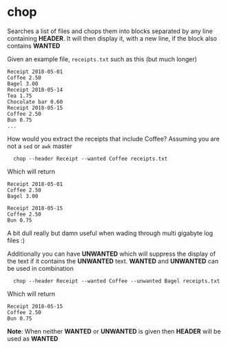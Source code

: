 # chop

Searches a list of files and chops them into blocks separated by any line containing **HEADER**. It will then display it, with a new line, if the block also contains **WANTED**

Given an example file, `receipts.txt` such as this (but much longer)

	Receipt 2018-05-01
	Coffee 2.50
	Bagel 3.00
	Receipt 2018-05-14
	Tea 1.75
	Chocolate bar 0.60
	Receipt 2018-05-15
	Coffee 2.50
	Bun 0.75
	...

How would you extract the receipts that include Coffee? Assuming you are not a `sed` or `awk` master

	  chop --header Receipt --wanted Coffee receipts.txt

Which will return

	Receipt 2018-05-01
	Coffee 2.50
	Bagel 3.00
	
	Receipt 2018-05-15
	Coffee 2.50
	Bun 0.75

A bit dull really but damn useful when wading through multi gigabyte log files :)

Additionally you can have **UNWANTED** which will suppress the display of the text if it contains the **UNWANTED** text. **WANTED** and **UNWANTED** can be used in combination

	  chop --header Receipt --wanted Coffee --unwanted Bagel receipts.txt

Which will return

	Receipt 2018-05-15
	Coffee 2.50
	Bun 0.75

**Note**: When neither **WANTED** or **UNWANTED** is given then **HEADER** will be used as **WANTED**
